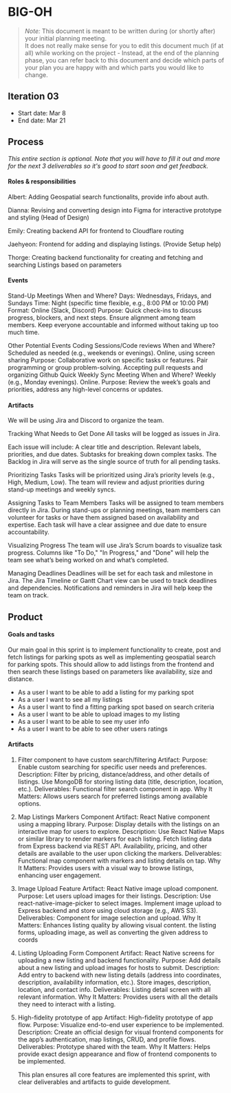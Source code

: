 # BIG-OH

> _Note:_ This document is meant to be written during (or shortly after) your initial planning meeting.     
> It does not really make sense for you to edit this document much (if at all) while working on the project - Instead, at the end of the planning phase, you can refer back to this document and decide which parts of your plan you are happy with and which parts you would like to change.


## Iteration 03

* Start date: Mar 8
* End date: Mar 21

## Process

_This entire section is optional. Note that you will have to fill it out and more for the next 3 deliverables so it's good to start soon and get feedback._

#### Roles & responsibilities

Albert: Adding Geospatial search functionalits, provide info about auth.

Dianna: Revising and converting design into Figma for interactive prototype and styling (Head of Design)

Emily: Creating backend API for frontend to Cloudflare routing

Jaehyeon: Frontend for adding and displaying listings. (Provide Setup help)

Thorge: Creating backend functionality for creating and fetching and searching Listings based on 
parameters

#### Events
Stand-Up Meetings
When and Where?
Days: Wednesdays, Fridays, and Sundays
Time: Night (specific time flexible, e.g., 8:00 PM or 10:00 PM)
Format: Online (Slack, Discord)
Purpose:
Quick check-ins to discuss progress, blockers, and next steps.
Ensure alignment among team members.
Keep everyone accountable and informed without taking up too much time.

Other Potential Events
Coding Sessions/Code reviews
When and Where?
Scheduled as needed (e.g., weekends or evenings).
Online, using screen sharing
Purpose:
Collaborative work on specific tasks or features.
Pair programming or group problem-solving.
Accepting pull requests and organizing Github
Quick Weekly Sync Meeting
When and Where?
Weekly (e.g., Monday evenings).
Online.
Purpose: Review the week’s goals and priorities, address any high-level concerns or updates.


#### Artifacts

We will be using Jira and Discord to organize the team.

Tracking What Needs to Get Done
All tasks will be logged as issues in Jira.

Each issue will include:
A clear title and description.
Relevant labels, priorities, and due dates.
Subtasks for breaking down complex tasks.
The Backlog in Jira will serve as the single source of truth for all pending tasks.

Prioritizing Tasks
Tasks will be prioritized using Jira’s priority levels (e.g., High, Medium, Low).
The team will review and adjust priorities during stand-up meetings and weekly syncs.

Assigning Tasks to Team Members
Tasks will be assigned to team members directly in Jira.
During stand-ups or planning meetings, team members can volunteer for tasks or have them assigned based on availability and expertise.
Each task will have a clear assignee and due date to ensure accountability.

Visualizing Progress
The team will use Jira’s Scrum boards to visualize task progress.
Columns like "To Do," "In Progress," and "Done" will help the team see what’s being worked on and what’s completed.

Managing Deadlines
Deadlines will be set for each task and milestone in Jira.
The Jira Timeline or Gantt Chart view can be used to track deadlines and dependencies.
Notifications and reminders in Jira will help keep the team on track.



## Product

#### Goals and tasks

Our main goal in this sprint is to implement functionality to create, post and fetch listings 
for parking spots as well as implementing geospatial search for parking spots. This should allow 
to add listings from the frontend and then search these listings based on parameters like 
availability, size and distance.

- As a user I want to be able to add a listing for my parking spot 
- As a user I want to see all my listings
- As a user I want to find a fitting parking spot based on search criteria
- As a user I want to be able to upload images to my listing
- As a user I want to be able to see my user info
- As a user I want to be able to see other users ratings


#### Artifacts


1. Filter component to have custom search/filtering
   Artifact: 
   Purpose: Enable custom searching for specific user needs and preferences.
   Description:
   Filter by pricing, distance/address, and other details of listings.
   Use MongoDB for storing listing data (title, description, location, etc.).
   Deliverables:
   Functional filter search component in app.
   Why It Matters: Allows users search for preferred listings among available options.


2. Map Listings Markers Component
   Artifact: React Native component using a mapping library.
   Purpose: Display details with the listings on an interactive map for users to explore.
   Description:
   Use React Native Maps or similar library to render markers for each listing.
   Fetch listing data from Express backend via REST API.
   Availability, pricing, and other details are available to the user upon clicking the markers.
   Deliverables:
   Functional map component with markers and listing details on tap.
   Why It Matters: Provides users with a visual way to browse listings, enhancing user engagement.


3. Image Upload Feature
   Artifact: React Native image upload component.
   Purpose: Let users upload images for their listings.
   Description:
   Use react-native-image-picker to select images.
   Implement image upload to Express backend and store using cloud storage (e.g., AWS S3).
   Deliverables:
   Component for image selection and upload.
   Why It Matters: Enhances listing quality by allowing visual content.
the listing forms, uploading image, as well as converting the given address to coords

4. Listing Uploading Form Component
   Artifact: React Native screens for uploading a new listing and backend functionality.
   Purpose: Add details about a new listing and upload images for hosts to submit.
   Description:
   Add entry to backend with new listing details (address into coordinates, description, availability information, etc.).
   Store images, description, location, and contact info.
   Deliverables:
   Listing detail screen with all relevant information.
   Why It Matters: Provides users with all the details they need to interact with a listing.
   
5. High-fidelity prototype of app
   Artifact: High-fidelity prototype of app flow.
   Purpose: Visualize end-to-end user experience to be implemented.
   Description:
   Create an official design for visual frontend components for the app’s authentication, map listings, CRUD, and profile flows.
   Deliverables:
   Prototype shared with the team.
   Why It Matters: Helps provide exact design appearance and flow of frontend components to be implemented.

   This plan ensures all core features are implemented this sprint, with clear deliverables and artifacts to guide development.
